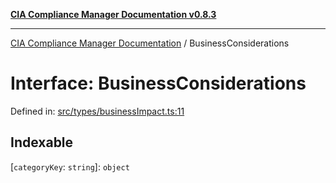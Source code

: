 [**CIA Compliance Manager Documentation v0.8.3**](../README.md)

***

[CIA Compliance Manager Documentation](../globals.md) / BusinessConsiderations

# Interface: BusinessConsiderations

Defined in: [src/types/businessImpact.ts:11](https://github.com/Hack23/cia-compliance-manager/blob/368d5a1330a94df78d48c65d28962bd0f7cab363/src/types/businessImpact.ts#L11)

## Indexable

\[`categoryKey`: `string`\]: `object`
